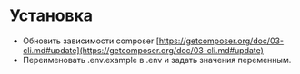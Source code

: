 # Установка #

* Обновить зависимости composer [https://getcomposer.org/doc/03-cli.md#update](https://getcomposer.org/doc/03-cli.md#update)
* Переименовать .env.example в .env и задать значения переменным.